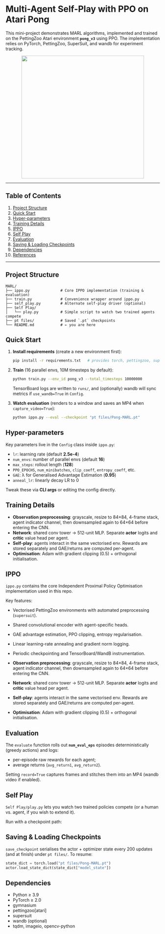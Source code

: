 # Multi-Agent Self-Play with PPO on Atari Pong

This mini-project demonstrates MARL algorithms, implemented and trained on the PettingZoo Atari environment **`pong_v3`** using PPO. The implementation relies on PyTorch, PettingZoo, SuperSuit, and wandb for experiment tracking.

<p align="center">
  <img src="https://github.com/PettingZoo-Team/PettingZoo/raw/master/imgs/pong.gif" width="400"/>
</p>

---

## Table of Contents
1. [Project Structure](#project-structure)
2. [Quick Start](#quick-start)
3. [Hyper-parameters](#hyper-parameters)
4. [Training Details](#training-details)
5. [IPPO](#ippo)
6. [Self Play](#self-play)
7. [Evaluation](#evaluation)
8. [Saving & Loading Checkpoints](#saving--loading-checkpoints)
9. [Dependencies](#dependencies)
10. [References](#references)

---

## Project Structure
```
MARL/
├── ippo.py              # Core IPPO implementation (training & evaluation)
├── train.py             # Convenience wrapper around ippo.py
├── self_play.py         # Alternate self-play driver (optional)
├── Self Play/
│   └── play.py          # Simple script to watch two trained agents compete
├── pt files/            # Saved `.pt` checkpoints
└── README.md            # ← you are here
```

## Quick Start
1. **Install requirements** (create a new environment first):
   ```bash
   pip install -r requirements.txt   # provides torch, pettingzoo, supersuit, wandb, tqdm, imageio …
   ```

2. **Train** (16 parallel envs, 10M timesteps by default):
   ```bash
   python train.py --env_id pong_v3 --total_timesteps 10000000
   ```
   TensorBoard logs are written to `runs/`, and (optionally) wandb will sync metrics if `use_wandb=True` in `Config`.

3. **Watch evaluation** (renders to a window and saves an MP4 when `capture_video=True`):
   ```bash
   python ippo.py --eval --checkpoint "pt files/Pong-MARL.pt"
   ```

## Hyper-parameters
Key parameters live in the `Config` class inside `ippo.py`:
* `lr`: learning rate (default **2.5e-4**)
* `num_envs`: number of parallel envs (default **16**)
* `max_steps`: rollout length (**128**)
* `PPO_EPOCHS`, `num_minibatches`, `clip_coeff`, `entropy_coeff`, etc.
* `GAE`: λ for Generalised Advantage Estimation (**0.95**)
* `anneal_lr`: linearly decay LR to 0

Tweak these via **CLI args** or editing the config directly.

## Training Details
* **Observation preprocessing**: grayscale, resize to 84×84, 4-frame stack, agent indicator channel, then downsampled again to 64×64 before entering the CNN.
* **Network**: shared conv tower → 512-unit MLP. Separate **actor** logits and **critic** value head per agent.
* **Self-play**: agents interact in the same vectorised env. Rewards are stored separately and GAE/returns are computed per-agent.
* **Optimisation**: Adam with gradient clipping (0.5) + orthogonal initialisation.

## IPPO
`ippo.py` contains the core Independent Proximal Policy Optimisation implementation used in this repo.

Key features:
* Vectorised PettingZoo environments with automated preprocessing (`supersuit`).
* Shared convolutional encoder with agent-specific heads.
* GAE advantage estimation, PPO clipping, entropy regularisation.
* Linear learning-rate annealing and gradient norm logging.
* Periodic checkpointing and TensorBoard/WandB instrumentation.

* **Observation preprocessing**: grayscale, resize to 84×84, 4-frame stack, agent indicator channel, then downsampled again to 64×64 before entering the CNN.
* **Network**: shared conv tower → 512-unit MLP. Separate **actor** logits and **critic** value head per agent.
* **Self-play**: agents interact in the same vectorised env. Rewards are stored separately and GAE/returns are computed per-agent.
* **Optimisation**: Adam with gradient clipping (0.5) + orthogonal initialisation.

## Evaluation
The `evaluate` function rolls out **`num_eval_eps`** episodes deterministically (greedy actions) and logs:
* per-episode raw rewards for each agent;
* average returns (`avg_return1`, `avg_return2`).

Setting `record=True` captures frames and stitches them into an MP4 (wandb video if enabled).

## Self Play
`Self Play/play.py` lets you watch two trained policies compete (or a human vs. agent, if you wish to extend it).

Run with a checkpoint path:
## Saving & Loading Checkpoints
`save_checkpoint` serialises the actor + optimizer state every 200 updates (and at finish) under `pt files/`.  To resume:
```python
state_dict = torch.load("pt files/Pong-MARL.pt")
actor.load_state_dict(state_dict["model_state"])
```

## Dependencies
* Python ≥ 3.9
* PyTorch ≥ 2.0
* gymnasium
* pettingzoo[atari]
* supersuit
* wandb (optional)
* tqdm, imageio, opencv-python
